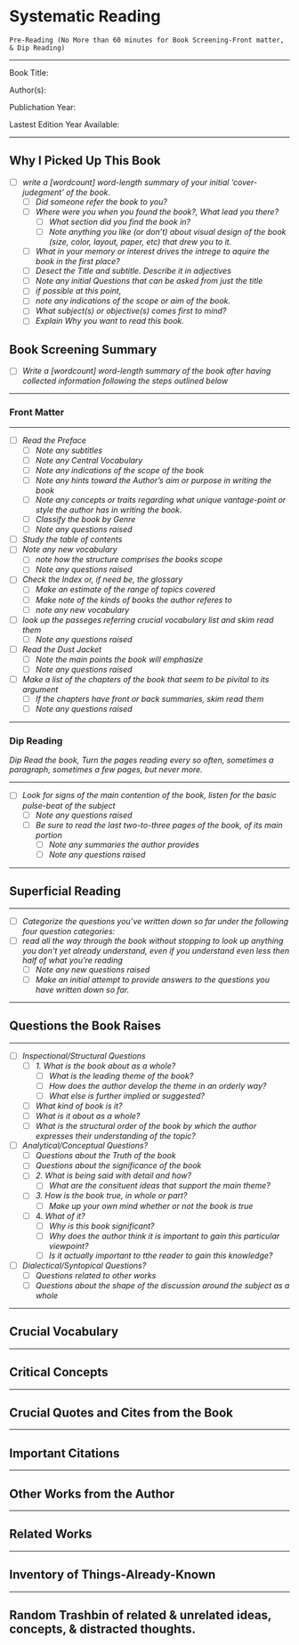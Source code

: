 
# Systematic Reading

`Pre-Reading (No More than 60 minutes for Book Screening-Front matter, & Dip Reading)`

---

Book Title:

Author(s):

Publichation Year:

Lastest Edition Year Available:

---

## Why I Picked Up This Book

- [ ] *write a [wordcount] word-length summary of your initial ‘cover-judegment’ of the book.*
  - [ ] *Did someone refer the book to you?*
  - [ ] *Where were you when you found the book?, What lead you there?*
    - [ ] *What section did you find the book in?*
    - [ ] *Note anything you like (or don’t) about visual design of the book (size, color, layout, paper, etc) that drew you to it.*
  - [ ]  *What in your memory or interest drives the intrege to aquire the book in the first place?*
  - [ ]  *Desect the Title and subtitle. Describe it in adjectives*
  - [ ]  *Note any initial Questions that can be asked from just the title*
  - [ ]  *if possible at this point,*
    - [ ]  *note any indications of the scope or aim of the book.*
    - [ ]  *What subject(s) or objective(s) comes first to mind?*
  - [ ]  *Explain Why you want to read this book.*

## Book Screening Summary

- [ ] *Write a [wordcount] word-length summary of the book after having collected information following the steps outlined below*

---

### Front Matter

---

- [ ] *Read the Preface*
  - [ ] *Note any subtitles*
  - [ ] *Note any Central Vocabulary*
  - [ ] *Note any indications of the scope of the book*
  - [ ] *Note any hints toward the Author’s aim or purpose in writing the book*
  - [ ] *Note any concepts or traits regarding what unique vantage-point or style the author has in writing the book.*
  - [ ] *Classify the book by Genre*
  - [ ] *Note any questions raised*
- [ ] *Study the table of contents*
- [ ] *Note any new vocabulary*
  - [ ] *note how the structure comprises the books scope*
  - [ ] *Note any questions raised*
- [ ] *Check the Index or, if need be, the glossary*
  - [ ] *Make an estimate of the range of topics covered*
  - [ ] *Make note of the kinds of books the author referes to*
  - [ ] *note any new vocabulary*
- [ ] *look up the passeges referring crucial vocabulary list and skim read them*
  - [ ] *Note any questions raised*
- [ ] *Read the Dust Jacket*
  - [ ] *Note the main points the book will emphasize*
  - [ ] *Note any questions raised*
- [ ] *Make a list of the chapters of the book that seem to be pivital to its argument*
  - [ ] *If the chapters have front or back summaries, skim read them*
  - [ ] *Note any questions raised*

---

### Dip Reading

*Dip Read the book, Turn the pages reading every so often, sometimes a paragraph, sometimes a few pages, but never more.*

---

- [ ] *Look for signs of the main contention of the book, listen for the basic pulse-beat of the subject*
  - [ ] *Note any questions raised*
  - [ ] *Be sure to read the last two-to-three pages of the book, of its main portion*
    - [ ] *Note any summaries the author provides*
    - [ ] *Note any questions raised*

---

## Superficial Reading

---

- [ ] *Categorize the questions you’ve written down so far under the following four question categories:*
- [ ] *read all the way through the book without stopping to look up anything you don't yet already understand, even if you understand even less then half of what you're reading*
  - [ ] *Note any new questions raised*
  - [ ] *Make an initial attempt to provide answers to the questions you have written down so far.*

---

## Questions the Book Raises

---

- [ ] *Inspectional/Structural Questions*
  - [ ] *1\. What is the book about as a whole?*
    - [ ] *What is the leading theme of the book?*
    - [ ] *How does the author develop the theme in an orderly way?*
    - [ ] *What else is further implied or suggested?*
  - [ ] *What kind of book is it?*
  - [ ] *What is it about as a whole?*
  - [ ] *What is the structural order of the book by which the author expresses their understanding of the topic?*
- [ ] *Analytical/Conceptual Questions?*
  - [ ] *Questions about the Truth of the book*
  - [ ] *Questions about the significance of the book*
  - [ ] *2\. What is being said with detail and how?*
    - [ ] *What are the consituent ideas that support the main theme?*
  - [ ] *3\. How is the book true, in whole or part?*
    - [ ] *Make up your own mind whether or not the book is true*
  - [ ] 4\. *What of it?*
    - [ ] *Why is this book significant?*
    - [ ] *Why does the author think it is important to gain this particular viewpoint?*
    - [ ] *Is it actually important to tthe reader to gain this knowledge?*
- [ ] *Dialectical/Syntopical Questions?*
  - [ ] *Questions related to other works*
  - [ ] *Questions about the shape of the discussion around the subject as a whole*

---

## Crucial Vocabulary

<dl>
  <dt><strong></strong></dt>
  <dd></dd>
</dl>

---

## Critical Concepts


---

## Crucial Quotes and Cites from the Book


---

## Important Citations


---

## Other Works from the Author


---

## Related Works


---

## Inventory of Things-Already-Known


---

## Random Trashbin of related & unrelated ideas, concepts, & distracted thoughts.
